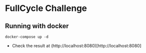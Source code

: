 # FullCycle Challenge

## Running with docker

```shell
docker-compose up -d
```
- Check the result at (http://localhost:8080)[http://localhost:8080]
